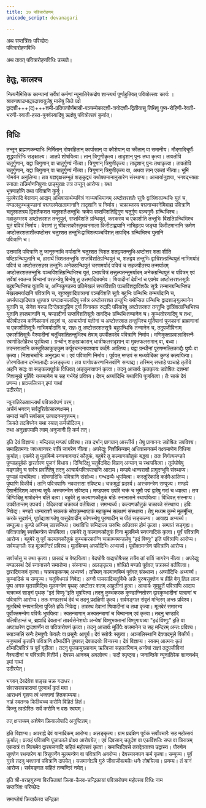 ```yaml
---
title: ३७ पवित्रारोहणम्
unicode_script: devanagari

---
```

अथ सप्तत्रिंशः परिच्छेदः  
पवित्रारोहणविधिः  

अथ तावत् पवित्रारोहणविधिः उच्यते।  

## हेतुः, कालश्च
नित्यनैमित्तिक काम्यानां सर्वेषां कर्मणां न्यूनातिरेकदोष शान्त्यर्थं पूर्णाहुतिवत् पवित्रोत्सवः कार्यः ।  
श्रावणाषाढभाद्रपदाश्वयुजेषु मासेषु सिते पक्षे  
द्वादशी+++(द)+++शमी-प्रतिपत्पौर्णमासी-पञ्चम्येकादशी-त्रयोदशी-द्वितीयासु तिथिषु पुष्य-रोहिणी-रेवती-भरणी-स्वाती-हस्त-पुनर्वस्वादिषु ऋक्षेषु पवित्रोत्सवं कुर्यात्। 

## विधिः
तन्तून् ब्राह्मणकन्याभिः निर्मितान् दोषरहितान् कार्पासान् वा कौशेयान् वा क्रीतान् वा समानीय। मौद्गादिचूर्णैः शुद्धवारिभिः सङ्क्षाल्य। आतपे शोषयित्वा। तान् त्रिगुणीकृत्य। तादृशान् पुनः तथा कृत्वा। तावतोपि चतुर्गुणान्, यद्वा त्रिगुणान् वा चातुर्गुण्यं नीत्वा। त्रिगुणान् त्रिगुणीकृत्य। तादृशान् पुनः तथाकृत्वा। तावतोपि चतुर्गुणान्, यद्वा त्रिगुणान् वा चातुर्गुण्यं नीत्वा। त्रिगुणान् त्रिगुणीकृत्य वा, अथवा तान् एकतां नीत्वा। भूमिं गोमयेन अनुलिप्य। तत्र यज्ञवृक्षसम्भूतं शङ्कुद्वयं यथोक्तमानानुसारेण संस्थाप्य। आचार्यानुज्ञया, भगवद्भक्ताः स्नाताः तन्निर्माणनिपुणाः प्राङ्मुखाः तत्र तन्तून् आरोप्य। यथा  
भूषणार्हाणि तथा पवित्राणि कुर्युः।  
मूलबेरादि बेराणाम् आद्यम् अधिवासार्थम्पवित्रं नाभ्यवधिमानम् अष्टोत्तरशतैः सूत्रैः द्वात्रिंशत्ग्रन्थभिः युतं च, मण्डलकुम्भकुण्डानां पद्मगलमेखलामानानि तादृशानि च निर्माय। चक्राब्जस्य पद्मनाभ्यरनेमिबाह्य पवित्राणि चतुश्शतत्रय द्विशतैकशत चतुश्शतैःतन्तुभिः क्रमेण सप्तविंशतिद्विगुण चतुर्गुण पञ्चगुणैः ग्रन्थिभिश्च। महाकुम्भस्य अष्टोत्तरशत तन्तुयुतं, सप्तविंशति ग्रन्थियुतं, करकस्य च एकाशीति तन्तुभिः विंशतिग्रन्थिभिश्च युतं पवित्रं निर्माय। बेराणां तु श्रीवत्सकौस्तुभवनमाला किरीटाह्वयानि नाभिहृदय जङ्घा किरीटमानानि क्रमेण अष्टोत्तरशताशीत्यष्टोत्तर चतुश्शत तन्तुभिःद्वात्रिंशत्पञ्चविंशत् तावद्भिः ग्रन्थिभिश्च युतानि  
पवित्राणि च।  

उत्तमादि पवित्राणि तु जानूरुनाभि मर्यादानि चतुश्शत त्रिशत शतद्वयतन्तुभिःअष्टोत्तर शता शीति षष्टिग्रन्थियुतानि च, हारार्थं त्रिशततन्तुभिः सप्तविंशतिग्रन्थियुतं च, शतद्वय तन्तुभिः द्वात्रिंशत्ग्रन्थियुतं नाभिमर्यादं पवित्रं च अष्टोत्तरसहस्र तन्तुभिः अनेकग्रन्थियुतं चरणमर्यादं पवित्रं च सहजपीठस्य तन्मर्यादम् अष्टोत्तरशततन्तुभिः पञ्चविंशतिग्रन्थिभिश्च युतं, प्रभापवित्रं तत्तुल्यतन्तुमर्यादम् अनेकग्रन्थियुतं च पवित्रम् एवं सर्वेषां स्वतन्त्र बिम्बानां परतन्त्रेषु बिम्बेषु तु उत्तमादित्रयमेव। श्रियादीनां देवीनां च एवमेव अष्टोत्तरशतसूत्रैः बहुग्रन्थिभिश्च युतानि च, अग्निकुण्डस्य प्रतिमेखलं सप्तविंशति पञ्चविंशद्वाविंशकैः सूत्रैः तन्मानग्रन्थिभिश्च मेखलामर्यादानि पवित्राणि च, स्रुक्स्रुवादिपात्राणां पञ्चविंशति सूत्रैः बहुभिः ग्रन्थिभिः तन्मर्यादानि च, अर्घ्यपाद्यादिपात्र धूपपात्र घण्टाक्षमालादिषु सर्वत्र अष्टोत्तरशत तन्तुभिः यथेप्सित ग्रन्थिभिः द्वादशाङ्गुलमानेन युतानि च, सेनेश गरुड दिग्देवताद्रुहिण दुर्गा विनायक रुद्रादि परिवारेषु अष्टोत्तरशत तन्तुभिः द्वात्रिंशत्ग्रन्थिभिश्च युतानि हस्तमानानि च, चण्डादीनां सप्तविंशतिसूत्रैः तावद्भिः ग्रन्थिभिःतन्मानेन च। कुम्भतोरणादिषु च तथा, बलिपीठस्य कर्णिकामानं तादृशं च, आचार्याणां यतीनां च अष्टोत्तरशत तन्तुभिश्च मूर्तिपानां पूजकानां ब्राह्मणानां च एकाशीतिसूत्रैः नाभिमर्यादानि च, राज्ञः तु अष्टोत्तरशतसूत्रैः बहुग्रन्थिभिः तन्मानेन च, तदुपजीविनाम् एकाशीतिसूत्रैः वैश्यादीनां चर्तुींवशतितन्तुभिश्च तेषाम् उपवीतवदेव पवित्राणि निर्माय। मणिमुक्ताप्रवालादिरत्नैः स्वर्णादिलोहैश्च पूरयित्वा। ग्रन्थीन् शङ्खाकारान् धात्रीफलसदृशान् वा मुक्तफलसमान् वा, बध्वा। तदन्तरालानि कस्तूरिकाकुङ्कुम कर्पूरचन्दनावश्याय कर्दमैः आलिप्य। यद्वा ग्रन्थीनां पूरणम्मल्लिकाद्यैः पुष्पैः वा कृत्वा। निशाचर्चाभिः अनुरञ्ज्य च। एवं पवित्राणि निर्माय। पूर्ववत् मण्डपं स मध्यवेदिका कुण्डं कल्पयित्वा। तोरणवितान दर्भमालाद्यैः अलङ्कृत्य। तत्र यागोपकरणानिसर्वाणि सम्पाद्य। तस्मिन् सप्ताहे पञ्चाहे तृतीये अहनि सद्यः वा सङ्कल्पपूर्वकं विधिवत् अङ्कुरावापनं कृत्वा। तदनु आचार्यः कृतकृत्यः उपोषितः दशम्यां निशामुखे मूर्तिपैः यजमानेन च सह गर्भगेहं प्रविश्य। देवम् अर्घ्यादिभिः यथाविधि पूजयित्वा। तैः साकं देवं प्रणम्य। प्राञ्जलिःसन् इमां गाथां  
उदीरयेत्।  

न्यूनातिरेकशान्त्यर्थं पवित्रारोपणं परम्।  
अर्चनं भगवन् सर्वदुरितोत्सारणक्षमम्।  
सम्पदां चापि सर्वासाम् उत्पादनमनुत्तमम्।  
क्रियते तदविघ्नेन यथा स्यात् कर्मचोदितम्।  
तथा अनुज्ञापयामि त्वाम् अनुजानी हि कर्म तत्।  

इति देवं विज्ञाप्य। मन्दिरात् मण्डपं प्रविश्य। तत्र दर्भान् प्रागग्रान् आस्तीर्य। तेषु प्रागाननः उपोषितः उपविश्य। समाहितमनाः जपध्यानपरः रात्रिं जागरेण नीत्वा। अपरेद्युः निशीथिन्याम् अधिवासनकर्म वक्ष्यमाणेन विधिना कुर्यात्। एकबेरे तु मूलबिम्बे स्नपनानन्तरं कौतुकं, बहुबेरे तु कल्याणकौतुकं बद्ध्वा। ततः निर्गत्यमण्डपे पुण्याहपूर्वकं द्वारतोरण पूजनं विधाय। दिग्विदिक्षु चतुर्वेदविदः विप्रान् अन्यान् च स्थापयित्वा। तूर्यघोषेषु मङ्गलेषु च सर्वत्र प्रवर्तितेषु तदनु आचार्यःपवित्रपात्राणि आदाय। मण्डपे धान्यराशौ प्रागुदग्भुवि संस्थाप्य। पुण्याहं वाचयित्वा। शोषणादिभिः पवित्राणि संशोध्य। गन्धद्रव्यैः धूपयित्वा। कस्तूरिकादि कर्दमैःआलिप्य। पुष्पाणि विकीर्य। तानि पवित्रपाणिः नववाससा संवेष्ट्य। चक्रमुद्रां प्रदर्श्य। अस्त्रमन्त्रेण सम्पूज्य। मण्डपे ऐशानीदिशम् आरभ्य सूत्रैः अस्त्रमन्त्रेण संवेष्ट्य। मण्डपस्य उपरि चक्रं च भूमौ पद्मं द्वारेषु गदां च ध्यात्वा। तत्र दिग्विदिक्षु माषोदनेन बलिं दत्वा। बहुबेरे तु कल्याणकौतुकं बहिः स्नानासने स्थापयित्वा। विधिवत् संस्नाप्य। उपवीतान्तम् उपचर्य। वेदिकायां चक्राब्जं वर्तयित्वा। समभ्यर्च्य। कल्यणकौतुकं चक्राब्जे संस्थाप्य। हविः निवेद्य। मण्डपे धान्यराशौ सकरकं सोपकुम्भाष्टकं महाकुम्भं सलक्षणं संस्थाप्य। तेषु मध्यम कुम्भे मूलर्मूीन्त, करके सुदर्शनं, पूर्वाद्याशागतेषु वासुदेवादीन् कोणस्थेषु पुरुषादीन् च पीठं सङ्कल्प्य। आवाह्य अभ्यर्च्य। सम्पूज्य। कुण्डे अग्निम् उपसमिध्य। यथाविधि समिदाज्य चरुभिः अधिवास होमं कृत्वा। सम्पातं सङ्गृह्य। पवित्रपात्रेषु स्पर्शमन्त्रेण सेचयित्वा। एकबेरे तु कल्याणकौतुकं विना मूलबिम्बे स्नपनादिकं कृत्वा। पूर्वं पवित्राणि आरोप्य। बहुबेरे तु पूर्वं कल्याणकौतुकं कुम्भकरकाग्नि चक्राब्जमण्डलेषु "इदं विष्णुः” इति पवित्राणि आरोप्य। सर्वमङ्गलैः सह मूलमन्दिरं प्रविश्य। मूलबिम्बम् अर्घ्यादिभिः अभ्यर्च्य। पूर्वोक्तमन्त्रेण पवित्राणि आरोप्य।  

सर्वार्चासु च तथा कृत्वा। प्रासादं च वेष्टयित्वा। वेदघोषैः वाद्यघोषैःसह तत्रैव तां रात्रिं जागरेण नीत्वा। अपरेद्युः मण्डलस्थं देवं स्नानासने समारोप्य। संस्नाप्य। अलङ्कृत्य। शोधिते मण्डपे पूर्ववत् चक्राब्जं वर्तयित्वा। द्वारादियजनं कृत्वा। चक्रपङ्कजम् अभ्यर्च्य। तस्मिन् कल्याणबिम्बं पूर्ववत् संस्थाप्य। अर्घ्यादिभिः अभ्यर्च्य। कुम्भादिकं च सम्पूज्य। चतुर्विधमन्नं निवेद्य। अग्नौ पायसादिचतुर्विधैः अन्नैः पुरुषसूक्तेन च व्रीहि वेणु तिल लाज पुष्प अगरु घृतसमिद्भिः मूलमन्त्रेण पृथक् अष्टोत्तर शतम् आहुतीनां हुत्वा। आचार्यः सुमुहूर्ते पवित्राणि आदाय चक्राब्जं साङ्गं पृथक् "इदं विष्णुः”इति भूषयित्वा।तदनु कुम्भकरक कुण्डाग्नितोरण द्वारकुम्भादीनां पात्राणां च पवित्राणि आरोप्य। ततः मण्डलस्थं देवं च तदनु प्रदक्षिणी कृत्य। सर्वमङ्गल संवृतं मन्दिरम् अन्तः प्रविश्य। मूलबिम्बे स्नपनादिना पूजिते हविः निवेद्य। तत्रस्थ देवानां श्रियादीनां च तथा कृत्वा। मूलबेरं समारभ्य पूर्वोक्तमन्त्रेण पवित्रैः भूषयित्वा। स्वतन्त्राणाम् अस्वतन्त्राणां च बिम्बानाम् एवं कृत्वा। तदनु चण्डादि बलिपीठान्तं च, ब्रह्मादि देवतानां तार्क्ष्यसेनेशयोः अन्येषां विष्णुभक्तानां विष्णुगायत्र्या "इदं विष्णुः” इति वा अष्टाक्षरेण द्वादशार्णेन वा पवित्रारोपणं कृत्वा। तदनु आचार्यः मूर्तिपैः यजमानेन च सह मन्दिरम् अन्तः प्रविश्य। स्याञ्जलिं रत्नैः हेमपुष्पैः केवलैः वा प्रसूनैः आपूर्य। देवं स्तोत्रैः स्तुत्वा। अञ्जलिस्थानि देवपादमूले विकीर्य। मनुष्यार्थं कृतानि पवित्राणि क्षौमादीनि पुष्पवत् देवपादयोः विन्यस्य। देवं विज्ञाप्य। स्वयम् आत्मनः कृतं क्षौमादिपवित्रं च पूर्वं गृहीत्वा। तदनु पूजकमुख्यानाम् ऋत्विजां सहकारिणाम् अन्येषां राज्ञां तदुपजीविनां वैश्यादीनां च पवित्राणि वितीर्य। देवस्य आननम् अवलोक्य। पादौ स्पृष्ट्वा। जनान्तिके न्यूनातिरेक शान्त्यर्थम् इमां गाथां  
उदीरयेत्।  

भगवन् देवदेवेश शङ्ख चक्र गदाधर।  
संवत्सरापचाराणां पूरणार्थं कृतं मया।  
आराधनं गृहाण त्वं भक्तानां हितकाम्यया।  
नाहं स्वतन्त्रः किञ्चिच्च करोमि विहितं हितं।  
किन्तु त्वत्प्रेरितः सर्वं करोमि न वशः स्वयम्।  

तत् क्षन्तव्यम् अशेषेण क्रियालोपादि अनुष्टितम्।  

इति विज्ञाप्य। अपराह्ने देवं यानादिकम् आरोप्य। अलङ्कृत्य। ग्राम प्रदक्षिण पूर्वकं सर्वोपचारैः सह महोत्सवं कुर्यात्। प्रत्यहं पवित्राणि पूजाकाले प्रोक्ष्य आरोपयेत्। एवं दिवसान् चतुर्दश वा एकविंशतिः सप्त वा त्रिरात्रम् एकरात्रं वा नित्यमेव द्वारयजनादि सहितं महोत्सवं कृत्वा। समाप्तिदिवसे तत्तद्देवताश्च उद्वास्य। पौरुषेण सूक्तेन रथन्तरेण वा त्रिसुपर्णेन मूलमन्त्रेण वा पवित्राणि अवरोप्य। देवस्यस्नपन कर्म कृत्वा। सम्पूज्य। पूर्वं गुरवे तदनु भक्तानां पवित्राणि दापयेत्। यजमानोऽपि गुरुं जीवाजीवत्मकैः धनैः तोषयित्वा। प्रणम्य। तं यानं  
आरोप्य। सर्वमङ्गल सहितं तन्मन्दिरं नयेत्।  

इति श्री-वराहगुरुणा विरचितायां क्रिया-कैरव-चन्द्रिकायां पवित्रारोपण महोत्सव विधिः नाम  
सप्तत्रिंशः परिच्छेदः  

समाप्तोयं क्रियाकैरव चन्द्रिका  